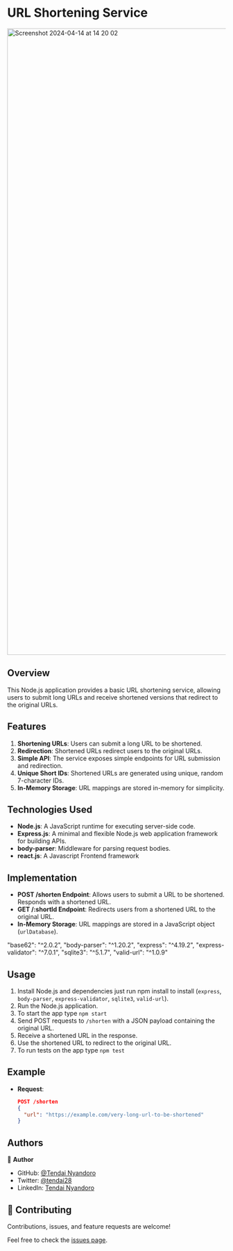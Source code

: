 # URL Shortening Service

<img width="1440" alt="Screenshot 2024-04-14 at 14 20 02" src="https://github.com/tnyandoro/url-shortener/assets/30318155/33d1b697-accd-4e9b-a30e-ae811efb147c">


## Overview

This Node.js application provides a basic URL shortening service, allowing users to submit long URLs and receive shortened versions that redirect to the original URLs.

## Features

1. **Shortening URLs**: Users can submit a long URL to be shortened.
2. **Redirection**: Shortened URLs redirect users to the original URLs.
3. **Simple API**: The service exposes simple endpoints for URL submission and redirection.
4. **Unique Short IDs**: Shortened URLs are generated using unique, random 7-character IDs.
5. **In-Memory Storage**: URL mappings are stored in-memory for simplicity.

## Technologies Used

- **Node.js**: A JavaScript runtime for executing server-side code.
- **Express.js**: A minimal and flexible Node.js web application framework for building APIs.
- **body-parser**: Middleware for parsing request bodies.
- **react.js**: A Javascript Frontend framework 

## Implementation

- **POST /shorten Endpoint**: Allows users to submit a URL to be shortened. Responds with a shortened URL.
- **GET /:shortId Endpoint**: Redirects users from a shortened URL to the original URL.
- **In-Memory Storage**: URL mappings are stored in a JavaScript object (`urlDatabase`).

"base62": "^2.0.2",
    "body-parser": "^1.20.2",
    "express": "^4.19.2",
    "express-validator": "^7.0.1",
    "sqlite3": "^5.1.7",
    "valid-url": "^1.0.9"

## Usage

1. Install Node.js and dependencies just run npm install to install (`express`, `body-parser`, `express-validator`, `sqlite3`, `valid-url`).
2. Run the Node.js application.
3. To start the app type `npm start`
4. Send POST requests to `/shorten` with a JSON payload containing the original URL.
5. Receive a shortened URL in the response.
6. Use the shortened URL to redirect to the original URL.
7. To run tests on the app type `npm test`

## Example

- **Request**:

  ```json
  POST /shorten
  {
    "url": "https://example.com/very-long-url-to-be-shortened"
  }

## Authors

👤 **Author**

- GitHub: [@Tendai Nyandoro](https://github.com/tnyandoro)
- Twitter: [@tendai28](https://twitter.com/tendai28)
- LinkedIn: [Tendai Nyandoro](https://www.linkedin.com/in/tendai-nyandoro-a8060826/)

## 🤝 Contributing

Contributions, issues, and feature requests are welcome!

Feel free to check the [issues page](https://github.com/tnyandoro/url-shortener).

